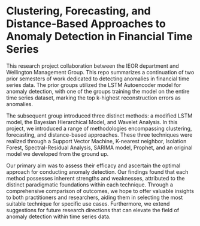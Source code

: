 # Clustering, Forecasting, and Distance-Based Approaches to Anomaly Detection in Financial Time Series

This research project collaboration between the IEOR department and Wellington Management Group. This repo summarizes a continuation of two prior semesters of work dedicated to detecting anomalies in financial time series data. The prior groups utilized the LSTM Autoencoder model for anomaly detection, with one of the groups training the model on the entire time series dataset, marking the top k-highest reconstruction errors as anomalies. 

The subsequent group introduced three distinct methods: a modified LSTM model, the Bayesian Hierarchical Model, and Wavelet Analysis. In this project, we introduced a range of methodologies encompassing clustering, forecasting, and distance-based approaches. These three techniques were realized through a Support Vector Machine, K-nearest neighbor, Isolation Forest, Spectral-Residual Analysis, SARIMA model, Prophet, and an original model we developed from the ground up. 

Our primary aim was to assess their efficacy and ascertain the optimal approach for conducting anomaly detection. Our findings found that each method possesses inherent strengths and weaknesses, attributed to the distinct paradigmatic foundations within each technique. Through a comprehensive comparison of outcomes, we hope to offer valuable insights to both practitioners and researchers, aiding them in selecting the most suitable technique for specific use cases. Furthermore, we extend suggestions for future research directions that can elevate the field of anomaly detection within time series data.


